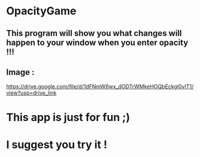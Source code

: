 # OpacityGame

## This program will show you what changes will happen to your window when you enter opacity !!!


## Image :

https://drive.google.com/file/d/1dFNmW6wx_dODTrWMkeHOQbEckgl0vIT1/view?usp=drive_link

# This app is just for fun ;)

# I suggest you try it  !


